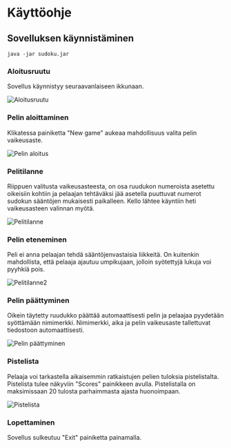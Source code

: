 # Käyttöohje

## Sovelluksen käynnistäminen

```
java -jar sudoku.jar
```

### Aloitusruutu
Sovellus käynnistyy seuraavanlaiseen ikkunaan.

![Aloitusruutu](https://github.com/hoffrenm/ot-harjoitustyo/blob/master/dokumentointi/pictures/start1.PNG)

### Pelin aloittaminen
Klikatessa painiketta "New game" aukeaa mahdollisuus valita pelin vaikeusaste. 

![Pelin aloitus](https://github.com/hoffrenm/ot-harjoitustyo/blob/master/dokumentointi/pictures/start2.PNG)

### Pelitilanne
Riippuen valitusta vaikeusasteesta, on osa ruudukon numeroista asetettu oikeisiin kohtiin ja pelaajan tehtäväksi jää asetella puuttuvat numerot 
sudokun sääntöjen mukaisesti paikalleen. Kello lähtee käyntiin heti vaikeusasteen valinnan myötä.

![Pelitilanne](https://github.com/hoffrenm/ot-harjoitustyo/blob/master/dokumentointi/pictures/game1.PNG)

### Pelin eteneminen
Peli ei anna pelaajan tehdä sääntöjenvastaisia liikkeitä. On kuitenkin mahdollista, että pelaaja ajautuu umpikujaan, jolloin 
syötettyjä lukuja voi pyyhkiä pois.

![Pelitilanne2](https://github.com/hoffrenm/ot-harjoitustyo/blob/master/dokumentointi/pictures/game2.PNG)

### Pelin päättyminen
Oikein täytetty ruudukko päättää automaattisesti pelin ja pelaajaa pyydetään syöttämään nimimerkki. Nimimerkki, aika ja pelin vaikeusaste tallettuvat 
tiedostoon automaattisesti.

![Pelin päättyminen](https://github.com/hoffrenm/ot-harjoitustyo/blob/master/dokumentointi/pictures/end1.PNG)

### Pistelista
Pelaaja voi tarkastella aikaisemmin ratkaistujen pelien tuloksia pistelistalta. Pistelista tulee näkyviin "Scores" 
painikkeen avulla. Pistelistalla on maksimissaan 20 tulosta parhaimmasta ajasta huonoimpaan.

![Pistelista](https://github.com/hoffrenm/ot-harjoitustyo/blob/master/dokumentointi/pictures/end2.PNG)

### Lopettaminen 
Sovellus sulkeutuu "Exit" painiketta painamalla.

